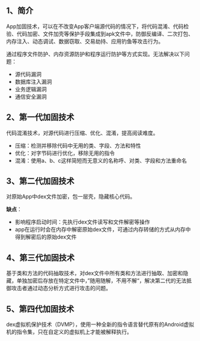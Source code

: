 ## 1、简介

App加固技术，可以在不改变App客户端源代码的情况下，将代码混淆、代码检验、代码加密、文件加壳等保护手段集成到apk文件中，防御反编译、二次打包、内存注入、动态调试、数据窃取、交易劫持、应用钓鱼等攻击行为。

通过程序文件防护、内存资源防护和程序运行防护等方式实现。无法解决以下问题：

* 源代码漏洞
* 数据库注入漏洞
* 业务逻辑漏洞
* 通信安全漏洞

## 2、第一代加固技术

代码混淆技术，对源代码进行压缩、优化、混淆，提高阅读难度。

* 压缩：检测并移除代码中无用的类、字段、方法和特性
* 优化：对字节码进行优化，移除无用的指令
* 混淆：使用a、b、c这样简短而无意义的名称呼、对类、字段和方法重命名

## 3、第二代加固技术

对原始App中dex文件加密，包一层壳，隐藏核心代码。

**缺点**：

* 影响程序启动时间：先执行dex文件读写和文件解密等操作
* app在运行时会在内存中解密原始dex文件，可通过内存转储的方式从内存中得到解密后的原始dex文件

## 4、第三代加固技术

基于类和方法的代码抽取技术，对dex文件中所有类和方法进行抽取、加密和隐藏，单独加密后存放在特定文件中，”随用随解，不用不解“，解决第二代的无法抵御攻击者通过动态分析方式进行攻击的问题。

## 5、第四代加固技术

dex虚拟机保护技术（DVMP），使用一种全新的指令语言替代原有的Android虚拟机的指令集，只在自定义的虚拟机上才能被解释执行。